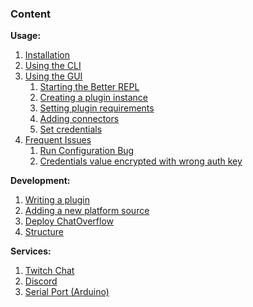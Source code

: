 ### Content

**Usage:**  
1. [Installation](usage/Installation.md)  
2. [Using the CLI](usage/Using-the-CLI.md)  
3. [Using the GUI](usage/Using-the-GUI.md)  
    1. [Starting the Better REPL](usage/Using-the-GUI.md#Starting-the-Better-REPL)  
    2. [Creating a plugin instance](usage/Using-the-GUI.md#Creating-a-plugin-instance)  
    3. [Setting plugin requirements](usage/Using-the-GUI.md#Setting-plugin-requirements)  
    4. [Adding connectors](usage/Using-the-GUI.md#Adding-connectors)  
    5. [Set credentials](usage/Using-the-GUI.md#Set-credentials)  
4. [Frequent Issues](usage/Frequent-Issues.md)  
    1. [Run Configuration Bug](usage/Frequent-Issues.md#Run-Configuration-Bug)  
    2. [Credentials value encrypted with wrong auth key](usage/Frequent-Issues.md#Credentials-value-encrypted-with-wrong-auth-key)  

**Development:**  
1. [Writing a plugin](development/Writing-a-plugin.md)  
2. [Adding a new platform source](development/Adding-a-new-platform-source.md)  
3. [Deploy ChatOverflow](development/Deploy-ChatOverflow.md)
4. [Structure](development/Structure.md)

**Services:**
1. [Twitch Chat](services/Twitch-Chat.md)
2. [Discord](services/Discord.md)
2. [Serial Port (Arduino)](services/Serial.md)